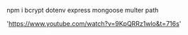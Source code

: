 npm i bcrypt dotenv express mongoose multer path

'https://www.youtube.com/watch?v=9KpQRRz1wlo&t=716s'